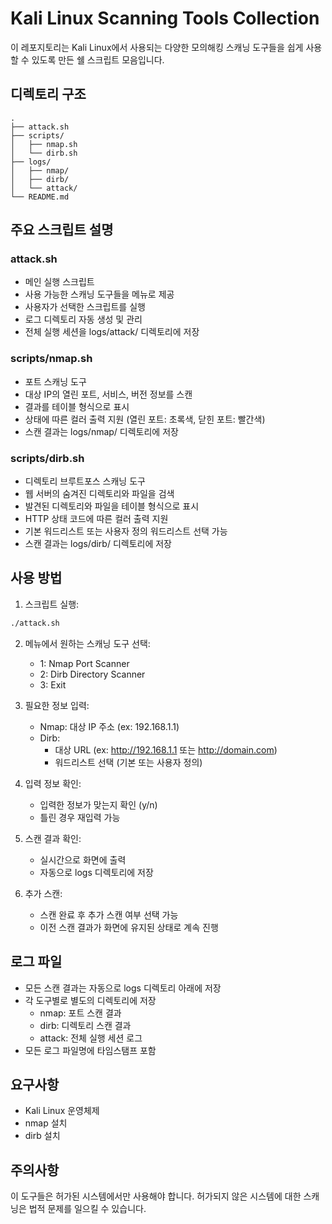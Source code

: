 # Kali Linux Scanning Tools Collection

이 레포지토리는 Kali Linux에서 사용되는 다양한 모의해킹 스캐닝 도구들을 쉽게 사용할 수 있도록 만든 쉘 스크립트 모음입니다.

## 디렉토리 구조

```
.
├── attack.sh
├── scripts/
│   ├── nmap.sh
│   └── dirb.sh
├── logs/
│   ├── nmap/
│   ├── dirb/
│   └── attack/
└── README.md
```

## 주요 스크립트 설명

### attack.sh
- 메인 실행 스크립트
- 사용 가능한 스캐닝 도구들을 메뉴로 제공
- 사용자가 선택한 스크립트를 실행
- 로그 디렉토리 자동 생성 및 관리
- 전체 실행 세션을 logs/attack/ 디렉토리에 저장

### scripts/nmap.sh
- 포트 스캐닝 도구
- 대상 IP의 열린 포트, 서비스, 버전 정보를 스캔
- 결과를 테이블 형식으로 표시
- 상태에 따른 컬러 출력 지원 (열린 포트: 초록색, 닫힌 포트: 빨간색)
- 스캔 결과는 logs/nmap/ 디렉토리에 저장

### scripts/dirb.sh
- 디렉토리 브루트포스 스캐닝 도구
- 웹 서버의 숨겨진 디렉토리와 파일을 검색
- 발견된 디렉토리와 파일을 테이블 형식으로 표시
- HTTP 상태 코드에 따른 컬러 출력 지원
- 기본 워드리스트 또는 사용자 정의 워드리스트 선택 가능
- 스캔 결과는 logs/dirb/ 디렉토리에 저장

## 사용 방법

1. 스크립트 실행:
```bash
./attack.sh
```

2. 메뉴에서 원하는 스캐닝 도구 선택:
   - 1: Nmap Port Scanner
   - 2: Dirb Directory Scanner
   - 3: Exit

3. 필요한 정보 입력:
   - Nmap: 대상 IP 주소 (ex: 192.168.1.1)
   - Dirb: 
     - 대상 URL (ex: http://192.168.1.1 또는 http://domain.com)
     - 워드리스트 선택 (기본 또는 사용자 정의)

4. 입력 정보 확인:
   - 입력한 정보가 맞는지 확인 (y/n)
   - 틀린 경우 재입력 가능

5. 스캔 결과 확인:
   - 실시간으로 화면에 출력
   - 자동으로 logs 디렉토리에 저장

6. 추가 스캔:
   - 스캔 완료 후 추가 스캔 여부 선택 가능
   - 이전 스캔 결과가 화면에 유지된 상태로 계속 진행

## 로그 파일
- 모든 스캔 결과는 자동으로 logs 디렉토리 아래에 저장
- 각 도구별로 별도의 디렉토리에 저장
  - nmap: 포트 스캔 결과
  - dirb: 디렉토리 스캔 결과
  - attack: 전체 실행 세션 로그
- 모든 로그 파일명에 타임스탬프 포함

## 요구사항
- Kali Linux 운영체제
- nmap 설치
- dirb 설치

## 주의사항
이 도구들은 허가된 시스템에서만 사용해야 합니다. 허가되지 않은 시스템에 대한 스캐닝은 법적 문제를 일으킬 수 있습니다.
